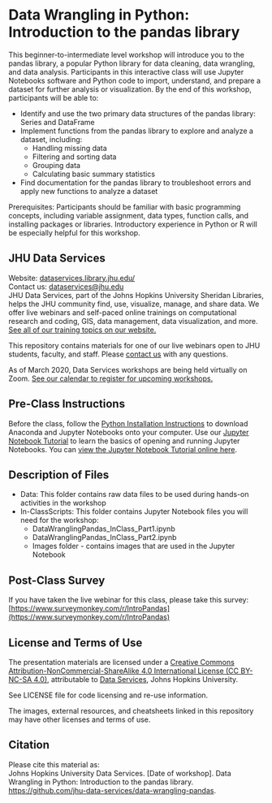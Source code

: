 # Data Wrangling in Python: Introduction to the pandas library
This beginner-to-intermediate level workshop will introduce you to the pandas library, a popular Python library for data cleaning, data wrangling, and data analysis. Participants in this interactive class will use Jupyter Notebooks software and Python code to import, understand, and prepare a dataset for further analysis or visualization. By the end of this workshop, participants will be able to:  
- Identify and use the two primary data structures of the pandas library: Series and DataFrame  
- Implement functions from the pandas library to explore and analyze a dataset, including:  
	- Handling missing data  
	- Filtering and sorting data  
	- Grouping data  
	- Calculating basic summary statistics  
- Find documentation for the pandas library to troubleshoot errors and apply new functions to analyze a dataset     

Prerequisites: Participants should be familiar with basic programming concepts, including variable assignment, data types, function calls, and installing packages or libraries. Introductory experience in Python or R will be especially helpful for this workshop.   

## JHU Data Services   
Website: [dataservices.library.jhu.edu/](https://dataservices.library.jhu.edu/)   
Contact us: [dataservices@jhu.edu](mailto:dataservices@jhu.edu)   
JHU Data Services, part of the Johns Hopkins University Sheridan Libraries, helps the JHU community find, use, visualize, manage, and share data. We offer live webinars and self-paced online trainings on computational research and coding, GIS, data management, data visualization, and more. [See all of our training topics on our website.](https://dataservices.library.jhu.edu/training-workshops/)   

This repository contains materials for one of our live webinars open to JHU students, faculty, and staff. Please [contact us](mailto:dataservices@jhu.edu) with any questions.

As of March 2020, Data Services workshops are being held virtually on Zoom. [See our calendar to register for upcoming workshops.](https://dataservices.library.jhu.edu/training-workshops/calendar/)


## Pre-Class Instructions
Before the class, follow the [Python Installation Instructions](https://github.com/jhu-data-services/python-installation-instructions) to download Anaconda and Jupyter Notebooks onto your computer. Use our [Jupyter Notebook Tutorial](https://github.com/jhu-data-services/python-installation-instructions/tree/main/jupyter-notebook-tutorial) to learn the basics of opening and running Jupyter Notebooks. You can [view the Jupyter Notebook Tutorial online here](https://nbviewer.org/github/jhu-data-services/python-installation-instructions/blob/main/jupyter-notebook-tutorial/JupyterNotebookTutorial.ipynb).   


## Description of Files
- Data: This folder contains raw data files to be used during hands-on activities in the workshop
- In-ClassScripts: This folder contains Jupyter Notebook files you will need for the workshop:
    - DataWranglingPandas_InClass_Part1.ipynb
	- DataWranglingPandas_InClass_Part2.ipynb
    - Images folder - contains images that are used in the Jupyter Notebook


## Post-Class Survey
If you have taken the live webinar for this class, please take this survey: [https://www.surveymonkey.com/r/IntroPandas](https://www.surveymonkey.com/r/IntroPandas)


## License and Terms of Use
The presentation materials are licensed under a [Creative Commons Attribution-NonCommercial-ShareAlike 4.0 International License (CC BY-NC-SA 4.0)](https://creativecommons.org/licenses/by-nc-sa/4.0/), attributable to [Data Services](https://dataservices.library.jhu.edu/), Johns Hopkins University.   

See LICENSE file for code licensing and re-use information.   

The images, external resources, and cheatsheets linked in this repository may have other licenses and terms of use.


## Citation
Please cite this material as:    
Johns Hopkins University Data Services. [Date of workshop]. Data Wrangling in Python: Introduction to the pandas library. https://github.com/jhu-data-services/data-wrangling-pandas.
